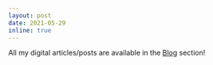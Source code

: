 ```yaml
---
layout: post
date: 2021-05-29
inline: true
---
```


All my digital articles/posts are available in the [Blog](https://afonsoraposo.com/blog/) section!
